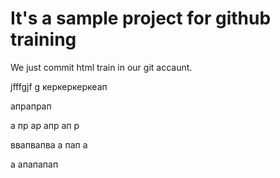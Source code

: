 ﻿# It's a sample project for github training


We just commit html train in our git accaunt.

jfffgjf g керкеркеркеап



апрапрап

а
пр
ар
апр
ап
р


ввапвапва
а пап 
а

а апапапап